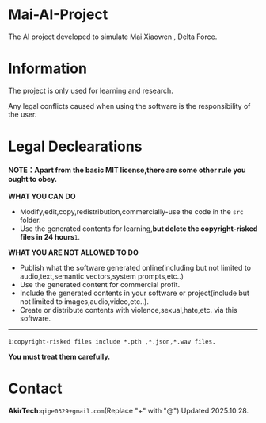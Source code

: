# Mai-AI-Project
The AI project developed to simulate Mai Xiaowen , Delta Force.
# Information
The project is only used for learning and research.

Any legal conflicts caused when using the software is the responsibility of the user.
# Legal Declearations
#### NOTE：Apart from the basic MIT license,there are some other rule you ought to obey.
**WHAT YOU CAN DO**
- Modify,edit,copy,redistribution,commercially-use the code in the `src` folder.
- Use the generated contents for learning,**but delete the copyright-risked files in 24 hours**`1`.

**WHAT YOU ARE NOT ALLOWED TO DO**
- Publish what the software generated online(including but not limited to audio,text,semantic vectors,system prompts,etc..)
- Use the generated content for commercial profit.
- Include the generated contents in your software or project(include but not limited to images,audio,video,etc..).
- Create or distribute contents with violence,sexual,hate,etc. via this software.
***
  `1`:`copyright-risked files include *.pth ,*.json,*.wav files.`

  **You must treat them carefully.**
# Contact
**AkirTech**:`qige0329+gmail.com`(Replace "+" with "@")
Updated 2025.10.28.
